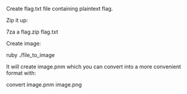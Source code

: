 Create flag.txt file containing plaintext flag.

Zip it up:

  7za a flag.zip flag.txt

Create image:

  ruby ./file_to_image

It will create image.pnm which you can convert into a more convenient format with:

  convert image.pnm image.png

